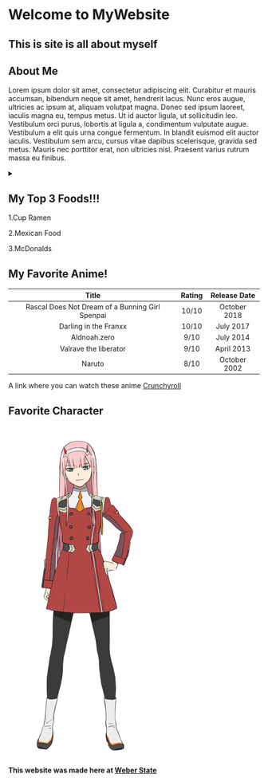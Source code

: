 # Welcome to MyWebsite 
## This is site is all about myself
 ## About Me

 Lorem ipsum dolor sit amet, consectetur adipiscing elit. Curabitur et mauris accumsan, bibendum neque sit amet, hendrerit lacus. Nunc eros augue, ultricies ac ipsum at, aliquam volutpat magna. Donec sed ipsum laoreet, iaculis magna eu, tempus metus. Ut id auctor ligula, ut sollicitudin leo. Vestibulum orci purus, lobortis at ligula a, condimentum vulputate augue. Vestibulum a elit quis urna congue fermentum. In blandit euismod elit auctor iaculis. Vestibulum sem arcu, cursus vitae dapibus scelerisque, gravida sed metus. Mauris nec porttitor erat, non ultricies nisl. Praesent varius rutrum massa eu finibus.

<details><summary>  </summary>
<p>

 > :o

</p>
</details>

## My Top 3 Foods!!!

1.Cup Ramen

2.Mexican Food

3.McDonalds

## My Favorite Anime!

| Title | Rating| Release Date|
|:---:|:---:|:---:|
| Rascal Does Not Dream of a Bunning Girl Spenpai | 10/10 | October 2018|
| Darling in the Franxx | 10/10 | July 2017 |
| Aldnoah.zero | 9/10 | July 2014|
| Valrave the liberator | 9/10 | April 2013 |
| Naruto | 8/10 | October 2002|

A link where you can watch these anime [Crunchyroll](https://www.crunchyroll.com/ "Crunchyroll Homepage")


## Favorite Character

![ZeroTwo](c_zerotwo_stand.png)

#### This website was made here at [Weber State](https://www.weber.edu/ "Webers Homepage")